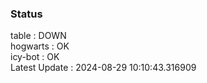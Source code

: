 ### Status


table : DOWN  
hogwarts : OK  
icy-bot : OK  
Latest Update : 2024-08-29 10:10:43.316909
